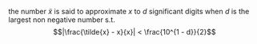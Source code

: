 the number $\tilde{x}$ is said to approximate $x$ to $d$ significant digits when $d$ is the largest non negative number s.t. $$|\frac{\tilde{x} - x}{x}| < \frac{10^{1 - d}}{2}$$ 